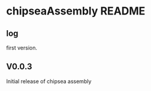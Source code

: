 # chipseaAssembly README


## log

  first version.

## V0.0.3

  Initial release of chipsea assembly
